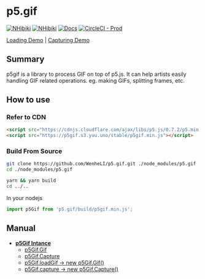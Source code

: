 # p5.gif

[![NHibiki](https://img.shields.io/badge/Download-Stable-39c000.svg?style=flat-square)](https://github.com/WenheLI/p5.gif/releases/download/v1.0/p5gif.min.js)
[![NHibiki](https://img.shields.io/badge/Download-Nightly-edb900.svg?style=flat-square)](https://github.com/WenheLI/p5.gif/releases/download/v1.0/p5gif.min.js)
[![Docs](https://img.shields.io/badge/Read-Docs-4da1ff.svg?style=flat-square)](https://github.com/WenheLI/p5.gif/wiki)
[![CircleCI - Prod](https://circleci.com/gh/WenheLI/p5.gif/tree/master.svg?style=svg)](https://circleci.com/gh/WenheLI/p5.gif/tree/master)

[Loading Demo](https://editor.p5js.org/eric1998/sketches/ryClTBjyE) | [Capturing Demo](https://editor.p5js.org/eric1998/sketches/HkWo7LskN)

## Summary
p5gif is a library to process GIF on top of p5.js. It can help artists easily handling GIF related operations. eg. making GIFs, splitting frames, etc.

## How to use

### Refer to CDN

```html
<script src="https://cdnjs.cloudflare.com/ajax/libs/p5.js/0.7.2/p5.min.js"></script>
<script src="https://p5gif.s3.yuu.uno/stable/p5gif.min.js"></script>
```

### Build From Source

```sh
git clone https://github.com/WenheLI/p5.gif.git ./node_modules/p5.gif
cd ./node_modules/p5.gif

yarn && yarn build
cd ../..
```

In your nodejs

```javascript
import p5Gif from 'p5.gif/build/p5gif.min.js';
```

## Manual

- [**p5Gif Intance**]()
  - [p5Gif.Gif](https://github.com/WenheLI/p5.gif/wiki/gif)
  - [p5Gif.Capture](https://github.com/WenheLI/p5.gif/wiki/capture)
  - [p5Gif.loadGif -> new p5Gif.Gif()](https://github.com/WenheLI/p5.gif/wiki/gif#constructor)
  - [p5Gif.capture -> new p5Gif.Capture()](https://github.com/WenheLI/p5.gif/wiki/capture#constructor)
